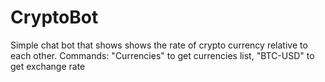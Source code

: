 # CryptoBot

Simple chat bot that shows shows the rate of crypto currency relative to each other.
Commands: "Currencies" to get currencies list, "BTC-USD" to get exchange rate
